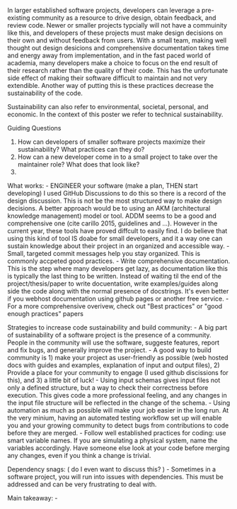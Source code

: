 In larger established software projects, developers can leverage a pre-existing
community as a resource to drive design, obtain feedback, and review code. Newer
or smaller projects typcially will not have a commuinity like this, and
developers of these projects must make design decisions on their own and without
feedback from users. With a small team, making well thought out design desicions
and comprehensive documentation takes time and energy away from implementation,
and in the fast paced world of academia, many developers make a choice to focus
on the end result of their research rather than the quality of their code. This
has the unfortunate side effect of making their software difficult to maintain
and not very extendible. Another way of putting this is these practices decrease
the sustainability of the code.

Sustainability can also refer to environmental, societal, personal, and
economic. In the context of this poster we refer to technical sustainability.

Guiding Questions
1. How can developers of smaller software projects maximize their
    sustainability? What practices can they do?
2. How can a new developer come in to a small project to take over the
   maintainer role? What does that look like?
3. 

What works:
    - ENGINEER your software (make a plan, THEN start developing)
        I used GitHub Discussions to do this so there is a record of the design
        discussion. This is not be the most structured way to make design
        decisions. A better approach would be to using an AKM (architectural
        knowledge management) model or tool. ADDM seems to be a good and comprehensive one
        (cite carillo 2015, guidelines and ...). However in the current year,
        these tools have proved diffcult to easily find. I do believe that using
        this kind of tool IS doabe for small developers, and it a way one can
        sustain knowledge about their project in an organized and accessible
        way.
    - Small, targeted commit messages help you stay organized. This is commonly
        accpeted good practices.
    - Write comprehensive documentation. This is the step where many developers
        get lazy, as documentation like this is typically the last thing to be
        written. Instead of waiting til the end of the project/thesis/paper to
        write docuentation, write examples/guides along side the code along with
        the normal presence of docstrings. It's even better if you webhost
        documentation using github pages or another free service.
    - For a more comprehensive overivew, check out "Best practices" or "good
        enough practices" papers

Strategies to increase code sustainability and build community:
    - A big part of sustainability of a software project is the presence of a
      community. People in the community will use the software, suggeste
      features, report and fix bugs, and generally improve the project.
    - A good way to build community is 1) make your project as user-friendly as
      possible (web hosted docs with guides and examples, explanation of input
      and output files), 2) Provide a place for your community to engage (I used
      github discissions for this), and 3) a little bit of luck!
    - Using input schemas gives input files not only a defined structure, but a
        way to check their correctness before execution. This gives code a more
        professional feeling, and any changes in the input file structure will
        be reflected in the change of the schema.
    - Using automation as much as possible will make your job easier in the long
        run. At the very minium, having an automated testing workflow set up
        will enable you and your growing community to detect bugs from
        contributions to code before they are merged.
    - Follow well established practices for coding: use smart variable names. If
        you are simulating a physical system, name the variables accordingly.
        Have someone else look at your code before merging any changes, even if
        you think a change is trivial. 

Dependency snags:
( do I even want to discuss this? )
    - Sometimes in a software project, you will run into issues with
        dependencies. This must be addressed and can be very frustrating to deal
        with. 

Main takeaway:
    - 

